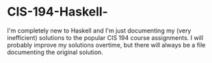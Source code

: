 # CIS-194-Haskell-
I'm completely new to Haskell and I'm just documenting my (very inefficient) solutions to the popular CIS 194 course assignments. I will probably improve my solutions overtime, but there will always be a file documenting
the original solution. 
